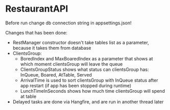 # RestaurantAPI

Before run change db connection string in appsettings.json!

Changes that has been done:
- RestManager constructor doesn't take tables list as a parameter, because it takes them from database
- ClientsGroup:
  - BoredIndex and MaxBoaredIndex as a parameter that shows at which moment clientsGroup will leave the queue
  - ClientsGroupStatus shows what status can clientsGroup has: InQueue, Boared, AtTable, Served
  - ArrivalTime is used to sort clientsGroup with InQueue status after app restart (if app has been stopped during runtime)
  - LunchTimeInSeconds shows how much time clientsGroup will spend at table
- Delayed tasks are done via Hangfire, and are run in another thread later
